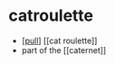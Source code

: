 # catroulette

- [[pull]] [[cat roulette]]
- part of the [[caternet]]


[//begin]: # "Autogenerated link references for markdown compatibility"
[pull]: pull "Pull"
[//end]: # "Autogenerated link references"